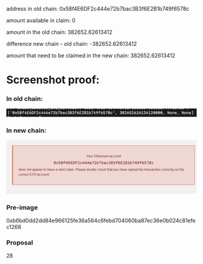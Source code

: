 address in old chain: 0x58f4E6DF2c444e72b7bac3B3f6E2B1b749f6578c

amount available in claim: 0

amount in the old chain: 382652.62613412

difference new chain - old chain: -382652.62613412

amount that need to be claimed in the new chain: 382652.62613412

# Screenshot proof:

### In old chain:
![0x58f4E6DF2c444e72b7bac3B3f6E2B1b749f6578c](../media/0x58f4E6DF2c444e72b7bac3B3f6E2B1b749f6578c-old-chain.png)

### In new chain:
![0x58f4E6DF2c444e72b7bac3B3f6E2B1b749f6578c](../media/0x58f4E6DF2c444e72b7bac3B3f6E2B1b749f6578c-new-chain.png)

### Pre-image

0xb6bd0dd2dd84e966125fe36a564c6febd704060ba87ec36e0b024c81efec1268

### Proposal 

28
